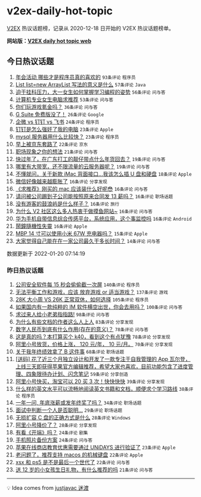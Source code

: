 # v2ex-daily-hot-topic

[V2EX](https://www.v2ex.com/) 热议话题榜，记录从 2020-12-18 日开始的 V2EX 热议话题榜单。

**网站版：[V2EX daily hot topic web](https://boojack.github.io/v2ex-daily-hot-topic-web/)**

## 今日热议话题

<!-- TODAY BEGIN -->

1. [年会活动 哪些才是程序员真的喜欢的](https://www.v2ex.com/t/829390) `93条评论` `程序员`
1. [List list=new ArrayList 写法的意义是什么](https://www.v2ex.com/t/829411) `57条评论` `Java`
1. [迫于挂科压力，大一女生如何掌握学习编程的姿势](https://www.v2ex.com/t/829431) `56条评论` `问与答`
1. [计算机专业女生电脑求推荐](https://www.v2ex.com/t/829426) `53条评论` `问与答`
1. [你们玩游戏氪金吗？](https://www.v2ex.com/t/829449) `36条评论` `问与答`
1. [G Suite 免费版没了！](https://www.v2ex.com/t/829376) `26条评论` `Google`
1. [企微 vs 钉钉 vs 飞书](https://www.v2ex.com/t/829398) `24条评论` `程序员`
1. [钉钉是怎么强奸了我的电脑](https://www.v2ex.com/t/829393) `23条评论` `Apple`
1. [mysql 服务器用什么比较快？](https://www.v2ex.com/t/829361) `23条评论` `程序员`
1. [早上被京东套路了](https://www.v2ex.com/t/829364) `22条评论` `京东`
1. [职场现象之你的想法](https://www.v2ex.com/t/829366) `21条评论` `问与答`
1. [快过年了，在广东打工的靓仔带点什么年货回去？](https://www.v2ex.com/t/829382) `19条评论` `问与答`
1. [哪里有大带宽，还不限流量的云服务器呢？](https://www.v2ex.com/t/829368) `19条评论` `问与答`
1. [不懂就问，关于新款 iMac 背面接口...我该怎么插 U 盘和硬盘](https://www.v2ex.com/t/829384) `18条评论` `Apple`
1. [微信好像越来越膨胀了](https://www.v2ex.com/t/829459) `16条评论` `分享发现`
1. [《求推荐》刚买的 mac 应该装什么好呢😳](https://www.v2ex.com/t/829455) `16条评论` `问与答`
1. [请问被公司踢到子公司能按照原来合同发 13 薪吗？](https://www.v2ex.com/t/829379) `16条评论` `职场话题`
1. [没有游客的鼓浪屿是什么样子？](https://www.v2ex.com/t/829370) `16条评论` `旅行`
1. [为什么 V2 社区这么多人热衷于做摸鱼网站~](https://www.v2ex.com/t/829369) `16条评论` `问与答`
1. [华为手机自带信息综合传感平台，系统应用，这个事监控吗](https://www.v2ex.com/t/829363) `16条评论` `Android`
1. [鬧鐘隨機性失靈](https://www.v2ex.com/t/829360) `16条评论` `Apple`
1. [MBP 14 寸可以使用小米 67W 充电器吗？](https://www.v2ex.com/t/829367) `15条评论` `Apple`
1. [大家觉得自己能在在一家公司最久干多长时间？](https://www.v2ex.com/t/829423) `14条评论` `问与答`

数据更新于 2022-01-20 07:14:19

<!-- TODAY END -->

### 昨日热议话题

<!-- YESTERDAY BEGIN -->

1. [公司安全软件每 15 秒会偷偷截一次屏](https://www.v2ex.com/t/829156) `140条评论` `程序员`
1. [无法平衡工作和游戏，应该 放弃游戏 or 适当游戏？](https://www.v2ex.com/t/829129) `137条评论` `游戏`
1. [28K 大小周 VS 26K 正常双休，如何选择](https://www.v2ex.com/t/829203) `105条评论` `程序员`
1. [如果国内有一款纯粹的 IM 软件横空出世，你会去用吗？](https://www.v2ex.com/t/829217) `100条评论` `问与答`
1. [求过来人给小老弟指指路!](https://www.v2ex.com/t/829139) `98条评论` `问与答`
1. [为什么有些文档的作者这么人上人](https://www.v2ex.com/t/829250) `83条评论` `分享发现`
1. [数字人民币到底有什么作用(存在的意义)？](https://www.v2ex.com/t/829237) `78条评论` `问与答`
1. [这是真的吗？本打算买个 k40，看到这个有点犹豫](https://www.v2ex.com/t/829172) `78条评论` `分享发现`
1. [阿里小号放货，价格上涨， 120 元/年， 10 元/月。](https://www.v2ex.com/t/829151) `70条评论` `分享发现`
1. [关于我年终绩效拿了 B 这件事](https://www.v2ex.com/t/829222) `68条评论` `职场话题`
1. [[送码] 花了近三个月独立设计和开发了一款专注于自我管理的 App 瓦尔登，上线三天即获得苹果官方编辑推荐，希望大家也喜欢，目前功能包含了进度管理、四象限待办计划、闪念笔记](https://www.v2ex.com/t/829145) `59条评论` `分享创造`
1. [阿里小号快买，淘宝可以 20 买 3 次！快快快快](https://www.v2ex.com/t/829325) `39条评论` `分享发现`
1. [什么样的英文水平可以流畅地阅读英文书籍和文档，顺便求个学习路线](https://www.v2ex.com/t/829253) `38条评论` `程序员`
1. [一年一问, 年底涨薪或发年终奖了吗？](https://www.v2ex.com/t/829183) `34条评论` `职场话题`
1. [面试中判断一个人是否聪明...](https://www.v2ex.com/t/829140) `29条评论` `职场话题`
1. [无损扩容 C 盘的正确方式是什么](https://www.v2ex.com/t/829327) `28条评论` `Windows`
1. [阿里小号降价了？](https://www.v2ex.com/t/829195) `28条评论` `分享发现`
1. [有看《开端》吗？](https://www.v2ex.com/t/829205) `24条评论` `剧集`
1. [手机照片备份方案](https://www.v2ex.com/t/829120) `24条评论` `问与答`
1. [苹果在线商店教育优惠需要通过 UNiDAYS 进行验证了](https://www.v2ex.com/t/829284) `23条评论` `Apple`
1. [老问题了，推荐支持 macos 的机械键盘](https://www.v2ex.com/t/829200) `22条评论` `Apple`
1. [xsx 和 ps5 是不是最后一个世代了](https://www.v2ex.com/t/829119) `22条评论` `问与答`
1. [送 12 岁的小女孩生日礼物，有什么推荐的吗](https://www.v2ex.com/t/829198) `21条评论` `问与答`

<!-- YESTERDAY END -->

---

💡 Idea comes from [justjavac 迷渡](https://github.com/justjavac/)
